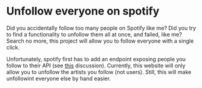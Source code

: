 # Unfollow everyone on spotify

Did you accidentally follow too many people on Spotify like me? Did you try to find a functionality to unfollow them all at once, and failed, like me?
Search no more, this project will allow you to follow everyone with a single click.

Unfortunately, spotify first has to add an endpoint exposing people you follow to their API (see [this](https://github.com/spotify/web-api/issues/4) discussion).
Currently, this website will only allow you to unfollow the artists you follow (not users). Still, this will make unfollowint everyone else by hand easier.
